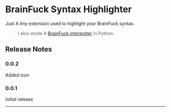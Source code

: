 # BrainFuck Syntax Highlighter

Just A tiny extension used to highlight your BrainFuck syntax.

> I also wrote A [BrainFuck interpreter](https://github.com/swimmy4days/brainfuck) in Python.

## Release Notes

### 0.0.2

Added icon

### 0.0.1

Initial release

-----------------------------------------------------------------------------------------------------------

